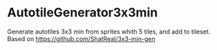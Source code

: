 # AutotileGenerator3x3min
Generate autotiles 3x3 min from sprites whith 5 tiles, and add to tileset. Based on https://github.com/ShatReal/3x3-min-gen
